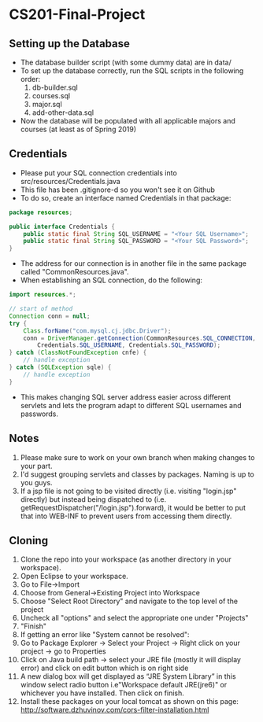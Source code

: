 # CS201-Final-Project

## Setting up the Database
 - The database builder script (with some dummy data) are in data/
 - To set up the database correctly, run the SQL scripts in the following order:
 	1. db-builder.sql
	2. courses.sql
	3. major.sql
	4. add-other-data.sql
 - Now the database will be populated with all applicable majors and courses (at least as of Spring 2019)

## Credentials
 - Please put your SQL connection credentials into src/resources/Credentials.java
 - This file has been .gitignore-d so you won't see it on Github
 - To do so, create an interface named Credentials in that package:
```java
package resources;

public interface Credentials {
	public static final String SQL_USERNAME = "<Your SQL Username>";
	public static final String SQL_PASSWORD	= "<Your SQL Password>";
}
```
 - The address for our connection is in another file in the same package called "CommonResources.java".
 - When establishing an SQL connection, do the following:
```java
import resources.*;

// start of method
Connection conn = null;
try {
    Class.forName("com.mysql.cj.jdbc.Driver");
    conn = DriverManager.getConnection(CommonResources.SQL_CONNECTION, 
        Credentials.SQL_USERNAME, Credentials.SQL_PASSWORD);
} catch (ClassNotFoundException cnfe) {
    // handle exception
} catch (SQLException sqle) {
    // handle exception
}
```
 - This makes changing SQL server address easier across different servlets and lets the program adapt to different SQL usernames and passwords.

## Notes
1. Please make sure to work on your own branch when making changes to your part.
2. I'd suggest grouping servlets and classes by packages. Naming is up to you guys.
3. If a jsp file is not going to be visited directly (i.e. visiting "login.jsp" directly) but instead being dispatched to (i.e. getRequestDispatcher("/login.jsp").forward), it would be better to put that into WEB-INF to prevent users from accessing them directly.

## Cloning
1. Clone the repo into your workspace (as another directory in your workspace).
2. Open Eclipse to your workspace.
3. Go to File->Import
4. Choose from General->Existing Project into Workspace
5. Choose "Select Root Directory" and navigate to the top level of the project
6. Uncheck all "options" and select the appropriate one under "Projects"
7. "Finish"
8. If getting an error like "System cannot be resolved":
9. Go to Package Explorer -> Select your Project -> Right click on your project -> go to Properties
10. Click on Java build path -> select your JRE file (mostly it will display error) and click on edit button which is on right side
11. A new dialog box will get displayed as “JRE System Library” in this window select radio button i.e"Workspace default JRE(jre6)" or whichever you have installed. Then click on finish.
12. Install these packages on your local tomcat as shown on this page: http://software.dzhuvinov.com/cors-filter-installation.html